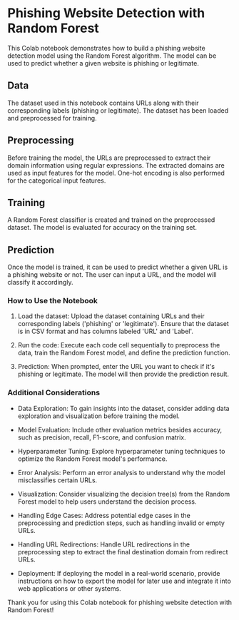 # Phishing Website Detection with Random Forest

This Colab notebook demonstrates how to build a phishing website detection model using the Random Forest algorithm. The model can be used to predict whether a given website is phishing or legitimate.

## Data

The dataset used in this notebook contains URLs along with their corresponding labels (phishing or legitimate). The dataset has been loaded and preprocessed for training.

## Preprocessing

Before training the model, the URLs are preprocessed to extract their domain information using regular expressions. The extracted domains are used as input features for the model. One-hot encoding is also performed for the categorical input features.

## Training

A Random Forest classifier is created and trained on the preprocessed dataset. The model is evaluated for accuracy on the training set.

## Prediction

Once the model is trained, it can be used to predict whether a given URL is a phishing website or not. The user can input a URL, and the model will classify it accordingly.

### How to Use the Notebook

1. Load the dataset: Upload the dataset containing URLs and their corresponding labels ('phishing' or 'legitimate'). Ensure that the dataset is in CSV format and has columns labeled 'URL' and 'Label'.

2. Run the code: Execute each code cell sequentially to preprocess the data, train the Random Forest model, and define the prediction function.

3. Prediction: When prompted, enter the URL you want to check if it's phishing or legitimate. The model will then provide the prediction result.

### Additional Considerations

- Data Exploration: To gain insights into the dataset, consider adding data exploration and visualization before training the model.

- Model Evaluation: Include other evaluation metrics besides accuracy, such as precision, recall, F1-score, and confusion matrix.

- Hyperparameter Tuning: Explore hyperparameter tuning techniques to optimize the Random Forest model's performance.

- Error Analysis: Perform an error analysis to understand why the model misclassifies certain URLs.

- Visualization: Consider visualizing the decision tree(s) from the Random Forest model to help users understand the decision process.

- Handling Edge Cases: Address potential edge cases in the preprocessing and prediction steps, such as handling invalid or empty URLs.

- Handling URL Redirections: Handle URL redirections in the preprocessing step to extract the final destination domain from redirect URLs.

- Deployment: If deploying the model in a real-world scenario, provide instructions on how to export the model for later use and integrate it into web applications or other systems.

Thank you for using this Colab notebook for phishing website detection with Random Forest!

